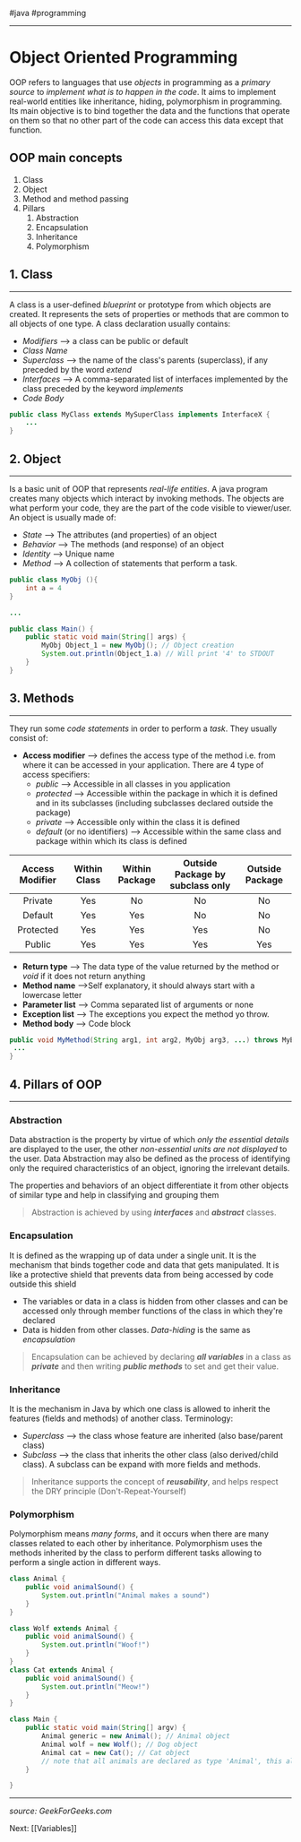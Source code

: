 #java #programming 

---
# Object Oriented Programming
OOP refers to languages that use *objects* in programming as a *primary source* to *implement what is to happen in the code*. It aims to implement real-world entities like inheritance, hiding, polymorphism in programming. Its main objective is to bind together the data and the functions that operate on them so that no other part of the code can access this data except that function.

## OOP main concepts
1. Class
2. Object
3. Method and method passing
4. Pillars
	1. Abstraction
	2. Encapsulation
	3. Inheritance
	4. Polymorphism

## 1. Class
---
A class is a user-defined *blueprint* or prototype from which objects are created. It represents the sets of properties or methods that are common to all objects of one type.
A class declaration usually contains:
- *Modifiers* --> a class can be public or default
- *Class Name*
- *Superclass* --> the name of the class's parents (superclass), if any preceded by the word *extend*
- *Interfaces* --> A comma-separated list of interfaces implemented by the class preceded by the keyword *implements*
- *Code Body*

```java
public class MyClass extends MySuperClass implements InterfaceX {
	...
}
```

## 2. Object
---
Is a basic unit of OOP that represents *real-life entities*. A java program creates many objects which interact by invoking methods. The objects are what perform your code, they are the part of the code visible to viewer/user. An object is usually made of:
- *State* --> The attributes (and properties) of an object
- *Behavior* --> The methods (and response) of an object
- *Identity* --> Unique name
- *Method*  --> A collection of statements that perform a task.

```java
public class MyObj (){
	int a = 4
}

...

public class Main() {
	public static void main(String[] args) {
		MyObj Object_1 = new MyObj(); // Object creation
		System.out.println(Object_1.a) // Will print '4' to STDOUT
	}
}
```

## 3. Methods
---
They run some *code statements* in order to perform a *task*. They usually consist of:
-  **Access modifier** --> defines the access type of the method i.e. from where it can be accessed in your application. There are 4 type of access specifiers:
	- *public* --> Accessible in all classes in you application
	- *protected* --> Accessible within the package in which it is defined and in its subclasses (including subclasses declared outside the package)
	- *private* --> Accessible only within the class it is defined
	- *default* (or no identifiers) --> Accessible within the same class and package within which its class is defined

| Access Modifier | Within Class | Within Package | Outside Package by subclass only | Outside Package |
|:---------------:|:------------:|:--------------:|:--------------------------------:|:---------------:|
|     Private     |     Yes      |       No       |                No                |       No        |
|     Default     |     Yes      |      Yes       |                No                |       No        |
|    Protected    |     Yes      |      Yes       |               Yes                |       No        |
|     Public      |     Yes      |      Yes       |               Yes                |       Yes       |


- **Return type** --> The data type of the value returned by the method or *void* if it does not return anything
- **Method name** -->Self explanatory, it should always start with a lowercase letter
- **Parameter list** --> Comma separated list of arguments or none
- **Exception list** --> The exceptions you expect the method yo throw.
- **Method body** --> Code block

```java
public void MyMethod(String arg1, int arg2, MyObj arg3, ...) throws MyException {
 ...
}
```

## 4. Pillars of OOP
---
### Abstraction
Data abstraction is the property by virtue of which *only the essential details* are displayed to the user, the other *non-essential units are not displayed* to the user. Data Abstraction may also be defined as the process of identifying only the required characteristics of an object, ignoring the irrelevant details. 

The properties and behaviors of an object differentiate it from other objects of similar type and help in classifying and grouping them

> Abstraction is achieved by using ***interfaces*** and ***abstract*** classes.

### Encapsulation
It is defined as the wrapping up of data under a single unit. It is the mechanism that binds together code and data that gets manipulated. It is like a protective shield that prevents data from being accessed by code outside this shield

- The variables or data in a class is hidden from other classes and can be accessed only through member functions of the class in which they're declared
- Data is hidden from other classes. *Data-hiding* is the same as *encapsulation*

> Encapsulation can be achieved by declaring ***all variables*** in a class as ***private*** and then writing ***public methods*** to set and get their value.

### Inheritance
It is the mechanism in Java by which one class is allowed to inherit the features (fields and methods) of another class. Terminology:
- *Superclass*  --> the class whose feature are inherited  (also base/parent class)
- *Subclass* --> the class that inherits the other class (also derived/child class). A subclass can be expand with more fields and methods.

> Inheritance supports the concept of ***reusability***, and helps respect the DRY principle (Don't-Repeat-Yourself)

### Polymorphism
Polymorphism means *many forms*, and it occurs when there are many classes related to each other by inheritance. Polymorphism uses the methods inherited by the class to perform different tasks allowing to perform a single action in different ways.

```java
class Animal {
	public void animalSound() {
		System.out.println("Animal makes a sound")
	}
}

class Wolf extends Animal {
	public void animalSound() {
		System.out.println("Woof!")
	}
}
class Cat extends Animal {
	public void animalSound() {
		System.out.println("Meow!")
	}
}

class Main {
	public static void main(String[] argv) {
		Animal generic = new Animal(); // Animal object
		Animal wolf = new Wolf(); // Dog object
		Animal cat = new Cat(); // Cat object
		// note that all animals are declared as type 'Animal', this allowes flexibility
	}

}
```

---

*source: GeekForGeeks.com*

Next: [[Variables]]
